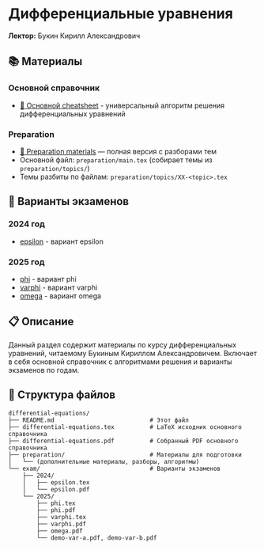 # Дифференциальные уравнения

**Лектор:** Букин Кирилл Александрович

## 📚 Материалы

### Основной справочник
- [📄 Основной cheatsheet](differential-equations.pdf) - универсальный алгоритм решения дифференциальных уравнений

### Preparation
- [📁 Preparation materials](preparation/) — полная версия с разборами тем
- Основной файл: `preparation/main.tex` (собирает темы из `preparation/topics/`)
- Темы разбиты по файлам: `preparation/topics/XX-<topic>.tex`

## 📝 Варианты экзаменов

### 2024 год
- [epsilon](exam/2024/epsilon.pdf) - вариант epsilon

### 2025 год
- [phi](exam/2025/phi.pdf) - вариант phi
- [varphi](exam/2025/varphi.pdf) - вариант varphi
- [omega](exam/2025/omega.pdf) - вариант omega

## 📋 Описание

Данный раздел содержит материалы по курсу дифференциальных уравнений, читаемому Букиным Кириллом Александровичем. Включает в себя основной справочник с алгоритмами решения и варианты экзаменов по годам.

## 🔧 Структура файлов

```
differential-equations/
├── README.md                           # Этот файл
├── differential-equations.tex          # LaTeX исходник основного справочника
├── differential-equations.pdf          # Собранный PDF основного справочника
├── preparation/                        # Материалы для подготовки
│   └── (дополнительные материалы, разборы, алгоритмы)
└── exam/                               # Варианты экзаменов
    ├── 2024/
    │   ├── epsilon.tex
    │   └── epsilon.pdf
    └── 2025/
        ├── phi.tex
        ├── phi.pdf
        ├── varphi.tex
        ├── varphi.pdf
        ├── omega.pdf
        └── demo-var-a.pdf, demo-var-b.pdf
```
